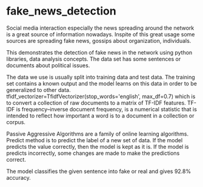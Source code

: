 # fake_news_detection

Social media interaction especially the news spreading around the network is a great source of information nowadays. Inspite of this great usage some sources are spreading fake news, gossips about organization, individuals.

This demonstrates the detection of fake news in the network using python libraries, data analysis concepts. The data set has some sentences or documents about political issues.

The data we use is usually split into training data and test data. The training set contains a known output and the model learns on this data in order to be generalized to other data.
tfidf_vectorizer=TfidfVectorizer(stop_words='english', max_df=0.7)
which is to convert a collection of raw documents to a matrix of TF-IDF features. TF-IDF is frequency–inverse document frequency, is a numerical statistic that is intended to reflect how important a word is to a document in a collection or corpus.

Passive Aggressive Algorithms are a family of online learning algorithms. Predict method is to predict the label of a new set of data. If the model predicts the value correctly, then the model is kept as it is.
If the model is predicts incorrectly, some changes are made to make the predictions correct.

The model classifies the given sentence into fake or real and gives 92.8% accuracy.
